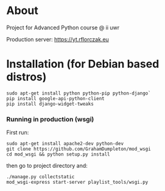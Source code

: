 # About
Project for Advanced Python course @ ii uwr

Production server: https://yt.rflorczak.eu
# Installation (for Debian based distros)
```
sudo apt-get install python python-pip python-django`
pip install google-api-python-client
pip install django-widget-tweaks
```
### Running in production (wsgi)
First run:
```
sudo apt-get install apache2-dev python-dev
git clone https://github.com/GrahamDumpleton/mod_wsgi
cd mod_wsgi && python setup.py install
```
then go to project directory and:
```
./manage.py collectstatic
mod_wsgi-express start-server playlist_tools/wsgi.py
```
